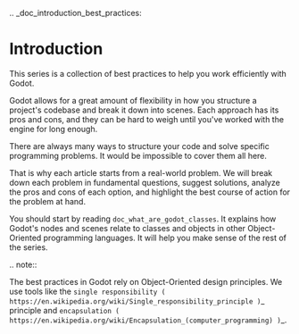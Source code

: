 .. _doc_introduction_best_practices:

Introduction
============

This series is a collection of best practices to help you work efficiently with
Godot.

Godot allows for a great amount of flexibility in how you structure a project's
codebase and break it down into scenes. Each approach has its pros and
cons, and they can be hard to weigh until you've worked with the engine for long enough.

There are always many ways to structure your code and solve specific programming
problems. It would be impossible to cover them all here.

That is why each article starts from a real-world problem. We will break down
each problem in fundamental questions, suggest solutions, analyze the pros and
cons of each option, and highlight the best course of action for the problem at hand.

You should start by reading `doc_what_are_godot_classes`. It explains how
Godot's nodes and scenes relate to classes and objects in other
Object-Oriented programming languages. It will help you make sense of the rest of the series.

.. note::

   The best practices in Godot rely on Object-Oriented design principles. We
   use tools like the `single responsibility
   ( https://en.wikipedia.org/wiki/Single_responsibility_principle )`_ principle and
   `encapsulation ( https://en.wikipedia.org/wiki/Encapsulation_(computer_programming) )`_.
